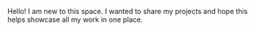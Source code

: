 Hello! I am new to this space. I wanted to share my projects and hope this helps showcase all my work in one place.

